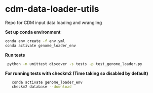 # cdm-data-loader-utils
Repo for CDM input data loading and wrangling



**Set up conda environment**  
```bash
conda env create -f env.yml
conda activate genome_loader_env
```

**Run tests**
```bash
 python -m unittest discover -s tests -p test_genome_loader.py
```


**For running tests with checkm2 (Time taking so disabled by default)**
```bash
   conda activate genome_loader_env
   checkm2 database --download
```

